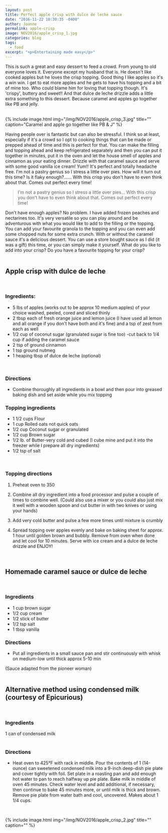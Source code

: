 ```yaml
---
layout: post
title: Perfect apple crisp with dulce de leche sauce
date: "2016-11-22 10:30:35 -0400"
author: Joanne
permalink: apple-crisp
image: NOV2016/apple_crisp_1.jpg
categories: blog
tags:
  - food
excerpt: "<p>Entertaining made easy</p>"
---
```


This is such a great and easy dessert to feed a crowd.  From young to old everyone loves it.  Everyone except my husband that is.  He doesn't like cooked apples but he loves the crisp topping.  Good thing I like apples so it's a win win. I get to eat more apples and he gets to have his topping and a bit of mine too. Who could blame him for loving that topping though.  It's 'crispy', buttery and sweet!! And that dulce de leche drizzle adds a little extra something to this dessert.  Because caramel and apples go together like PB and jelly.  
<br>

{% include image.html
            img="/img/NOV2016/apple_crisp_3.jpg"
            title=""
            caption="Caramel and apple go together like PB & J" %}

Having people over is fantastic but can also be stressful. I think so at least, especially if it's a crowd so I opt to cooking things that can be made or prepped ahead of time and this is perfect for that. You can make the filling and topping ahead and keep refrigerated separately and then you can put it together in minutes, put it in the oven and let the house smell of apples and cinnamon as your eating dinner.  Drizzle with that caramel sauce and serve with some good vanilla ice cream! Yum!! It's perfect and totally headache free.  I'm not a pastry genius so I stress a little over pies. How will it turn out this time? Is it flaky enough?...... With this crisp you don't have to even think about that. Comes out perfect every time!

> I'm not a pastry genius so I stress a little over pies... With this crisp you don't have to even think about that. Comes out perfect every time!

Don't have enough apples? No problem. I have added frozen peaches and nectarines too. It's very versatile so you can play around and be adventurous with what you would like to add to the filling or the topping. You can add your favourite granola to the topping and you can even add some chopped nuts for some extra crunch. With or without the caramel sauce it's a delicious dessert. You can use a store bought sauce as I did (it was a gift) this time, or you can simply make it yourself. What do you like to add into your crisp? Do you have a favourite topping for your crisp?
<br><br>


## Apple crisp with dulce de leche
<br>

### Ingredients:

* 5 lbs of apples (works out to be approx 10 medium apples) of your choice washed, peeled, cored and sliced thinly
* 2 tbsp each of fresh orange juice and lemon juice (I have used all lemon and all orange if you don't have both and it's fine) and a tsp of zest from each as well
* 1/2 cup of coconut sugar (granulated sugar is fine too) -cut back to 1/4 cup if adding the caramel sauce
* 2 tsp of ground cinnamon
* 1 tsp ground nutmeg
* 1 heaping tbsp of dulce de leche (optional)
<br>

### Directions

* Combine thoroughly all ingredients in a bowl and then pour into greased baking dish and set aside while you mix topping


### Topping ingredients

* 1 1/2 cups Flour
* 1 cup Rolled oats not quick oats
* 1/2 cup Coconut sugar or granulated
* 1/2 cup Brown sugar
* 1/2 lb. of Butter-very cold and cubed (I cube mine and put it into the freezer while I prepare all dry ingredients)
* 1/2 tsp of salt
<br>

### Topping directions

1. Preheat oven to 350

1. Combine all dry ingredient into a food processor and pulse a couple of times to combine well. (Could also use a mixer or you could also just mix it well with a wooden spoon and cut butter in with two knives or using your hands)

1. Add very cold butter and pulse a few more times until mixture is crumbly

1. Spread topping over apples evenly and bake on baking sheet for approx. 1 hour until golden brown and bubbly. Remove from oven when done and let cool for 10 minutes. Serve with ice cream and a dulce de leche drizzle and ENJOY!
<br>

## Homemade caramel sauce or dulce de leche
<br>

### Ingredients

* 1 cup brown sugar
* 1/2 cup cream
* 1/2 stick of butter
* 1/2 tsp salt
* 1 tbsp vanilla

### Directions
* Put all ingredients in a small sauce pan and stir continuously with whisk on medium-low until thick approx 5-10 min

(Sauce adapted from the pioneer woman)
<br>
<br>

## Alternative method using condensed milk (courtesy of Epicurious)
<br>

### Ingredients
1 can of condensed milk
<br><br>

### Directions

* Heat oven to 425°F with rack in middle. Pour the contents of 1 (14-ounce) can sweetened condensed milk into a 9-inch deep-dish pie plate and cover tightly with foil. Set plate in a roasting pan and add enough hot water to pan to reach halfway up pie plate. Bake milk in middle of oven 45 minutes. Check water level and add additional, if necessary, then continue to bake 45 minutes more, or until milk is thick and brown. Remove pie plate from water bath and cool, uncovered. Makes about 1 1/4 cups.
<br>

{% include image.html
            img="/img/NOV2016/apple_crisp_2.jpg"
            title=""
            caption="" %}
